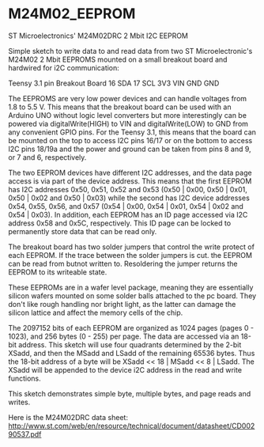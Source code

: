 M24M02_EEPROM
=============
ST Microelectronics' M24M02DRC 2 Mbit I2C EEPROM

Simple sketch to write data to and read data from two ST Microelectronic's M24M02 2 Mbit EEPROMS
mounted on a small breakout board and hardwired for i2C communication:

Teensy 3.1 pin      Breakout Board
16                      SDA
17                      SCL
3V3                     VIN
GND                     GND

The EEPROMS are very low power devices and can handle voltages from 1.8 to 5.5 V. 
This means that the breakout board can be used with an Arduino UNO without logic level converters
but more interestingly can be powered via digitalWrite(HIGH) to VIN and digitalWrite(LOW) to GND
from any convenient GPIO pins. For the Teensy 3.1, this means that the board can be mounted on the top
to access I2C pins 16/17 or on the bottom to access I2C pins 18/19a and the power and ground can be
taken from pins 8 and 9, or 7 and 6, respectively. 

The two EEPROM devices have different I2C addresses, and the data page access is via part of the device address.
This means that the first EEPROM has I2C addresses 0x50, 0x51, 0x52 and 0x53 (0x50 | 0x00, 0x50 | 0x01,
0x50 | 0x02 and 0x50 | 0x03) while the second has I2C device addresses 0x54, 0x55, 0x56, and 0x57
(0x54 | 0x00, 0x54 | 0x01, 0x54 | 0x02 and 0x54 | 0x03). In addition, each EEPROM has an ID page
accessed via I2C address 0x58 and 0x5C, respectively. This ID page can be locked to permanently store
data that can be read only.

The breakout board has two solder jumpers that control the write protect of each EEPROM. If the trace 
between the solder jumpers is cut. the EEPROM can be read from butnot written to. Resoldering the jumper
returns the EEPROM to its writeable state.

These EEPROMs are in a wafer level package, meaning they are essentially silicon wafers mounted on some 
solder balls attached to the pc board. They don't like rough handling nor bright light, as the latter can 
damage the silicon lattice and affect the memory cells of the chip.

The 2097152 bits of each EEPROM are organized as 1024 pages (pages 0 - 1023), and 256 bytes (0 - 255) per page. The data are
accessed via an 18-bit address. This sketch will use four quadrants determined by the 2-bit XSadd, 
and then the MSadd and LSadd of the remaining 65536 bytes. Thus the 18-bit address of a byte will be
XSadd << 18 | MSadd << 8 | LSadd. The XSadd will be appended to the device i2C address in the read 
and write functions.

This sketch demonstrates simple byte, multiple bytes, and page reads and writes.

Here is the M24M02DRC data sheet:
http://www.st.com/web/en/resource/technical/document/datasheet/CD00290537.pdf

